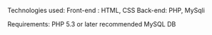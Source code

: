 Technologies used:
Front-end : HTML, CSS Back-end: PHP, MySqli

Requirements:
PHP 5.3 or later recommended
MySQL DB
